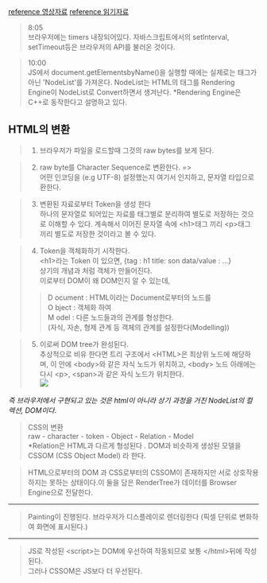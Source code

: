 [reference 영상자료](https://www.youtube.com/watch?v=5rLFYtXHo9s)
[reference 읽기자료](https://web.dev/articles/howbrowserswork)

>8:05  
브라우저에는 timers 내장되어있다. 자바스크립트에서의 setInterval, setTimeout등은 브라우저의 API를 불러온 것이다. 

 

>10:00  
JS에서 document.getElementsbyName()을 실행할 때에는 실제로는 태그가 아닌 'NodeList'를 가져온다.
NodeList는 HTML의 태그를 Rendering Engine이 NodeList로 Convert하면서 생겨난다.
*Rendering Engine은 C++로 동작한다고 설명하고 있다.



## HTML의 변환


>1. 브라우저가 파일을 로드할때 그것의 raw bytes를 보게 된다.

>2. raw byte를 Character Sequence로 변환한다. =>  
    어떤 인코딩을 (e.g UTF-8) 설정했는지 여기서 인지하고, 문자열 타입으로 환한다.

> 3. 변환된 자료로부터 Token을 생성 한다   
하나의 문자열로 되어있는 자료를 태그별로 분리하여 별도로 저장하는 것으로 이해할 수 있다. 
  계속해서 이어진 문자열 속에 \<h1>태그 끼리 \<p>태그 끼리 별도로 저장한 것이라고 볼 수 있다.

> 4. Token을 객체화하기 시작한다.  
\<h1>라는 Token 이 있으면,
{tag : h1 title: son data/value : ...}  
상기의 개념과 처럼 객체가 만들어진다.  
이로부터 DOM이 왜 DOM인지 알 수 있는데,  
>> D ocument :  HTML이라는 Document로부터의 노드를  
>> O bject : 객체화 하여  
>> M odel : 다른 노드들과의 관계를 형성한다.   
            (자식, 자손,  형제 관계 등 객체의 관계를 설정한다(Modelling))

>5. 이로써 DOM tree가 완성된다.  
추상적으로 비유 한다면 트리 구조에서 \<HTML>은 최상위 노드에 해당하며, 이 안에 \<body>와 같은 자식 노드가 위치하고, \<body> 노드 아래에는 다시 \<p>, \<span>과 같은 자식 노드가 위치한다.  
![](https://github.com/Sangha-Poliakov-Park/TIL/assets/165978538/e6a45c2c-fff5-4e6c-af73-51c0b5081d5a)
  
*즉 브라우저에서 구현되고 있는 것은 html이 아니라 상기 과정을 거친 NodeList의 컬렉션, DOM이다.*



>CSS의 변환  
raw - character - token - Object - Relation - Model  
*Relation은 HTML과 다르게 형성된다 .
DOM과 비슷하게 생성된 모델을  CSSOM (CSS Object Model) 라 한다. 


>HTML으로부터의 DOM 과 CSS로부터의 CSSOM이 존재하지만 서로 상호작용하지는 못하는 상태이다.이 둘을 담은 RenderTree가 데이터를 Browser Engine으로 전달한다.

---
>Painting이 진행된다. 브라우저가 디스플레이로 렌더링한다 (픽셀 단위로 변화하여 화면에 표시된다.)

---
>JS로 작성된 \<script>는 DOM에 우선하여 작동되므로 보통 \</html>뒤에 작성된다.  
그러나 CSSOM은 JS보다 더 우선된다.